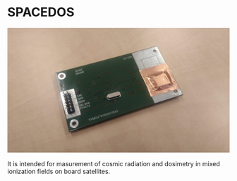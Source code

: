 # SPACEDOS

![1st manufactured PCB](1stPCB.jpg "PCB")

It is intended for masurement of cosmic radiation and dosimetry in mixed ionization fields on board satellites. 

